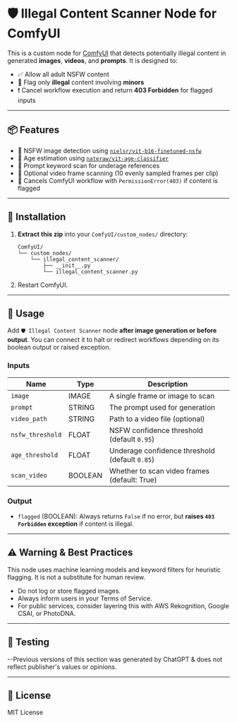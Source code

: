 
# 🛡️ Illegal Content Scanner Node for ComfyUI

This is a custom node for [ComfyUI](https://github.com/comfyanonymous/ComfyUI) that detects potentially illegal content in generated **images**, **videos**, and **prompts**. It is designed to:

- ✅ Allow all adult NSFW content
- 🚫 Flag only **illegal** content involving **minors**
- ❗ Cancel workflow execution and return **403 Forbidden** for flagged inputs

---

## 📦 Features

- 📸 NSFW image detection using [`nielsr/vit-b16-finetuned-nsfw`](https://huggingface.co/nielsr/vit-b16-finetuned-nsfw)
- 🧒 Age estimation using [`nateraw/vit-age-classifier`](https://huggingface.co/nateraw/vit-age-classifier)
- 🧠 Prompt keyword scan for underage references
- 📼 Optional video frame scanning (10 evenly sampled frames per clip)
- 🚫 Cancels ComfyUI workflow with `PermissionError(403)` if content is flagged

---

## 📂 Installation

1. **Extract this zip** into your `ComfyUI/custom_nodes/` directory:
   ```
   ComfyUI/
   └── custom_nodes/
       └── illegal_content_scanner/
           ├── __init__.py
           └── illegal_content_scanner.py
   ```

2. Restart ComfyUI.

---

## 🧠 Usage

Add `🛡️ Illegal Content Scanner` node **after image generation or before output**. You can connect it to halt or redirect workflows depending on its boolean output or raised exception.

### Inputs

| Name             | Type     | Description                                      |
|------------------|----------|--------------------------------------------------|
| `image`          | IMAGE    | A single frame or image to scan                 |
| `prompt`         | STRING   | The prompt used for generation                 |
| `video_path`     | STRING   | Path to a video file (optional)                |
| `nsfw_threshold` | FLOAT    | NSFW confidence threshold (default `0.95`)     |
| `age_threshold`  | FLOAT    | Underage confidence threshold (default `0.85`) |
| `scan_video`     | BOOLEAN  | Whether to scan video frames (default: True)   |

### Output

- `flagged` (BOOLEAN): Always returns `False` if no error, but **raises `403 Forbidden` exception** if content is illegal.

---

## ⚠️ Warning & Best Practices

This node uses machine learning models and keyword filters for heuristic flagging. It is not a substitute for human review.

- Do not log or store flagged images.
- Always inform users in your Terms of Service.
- For public services, consider layering this with AWS Rekognition, Google CSAI, or PhotoDNA.

---

## 🧪 Testing

--Previous versions of this section was generated by ChatGPT & does not reflect publisher's values or opinions.

---

## 📃 License

MIT License
